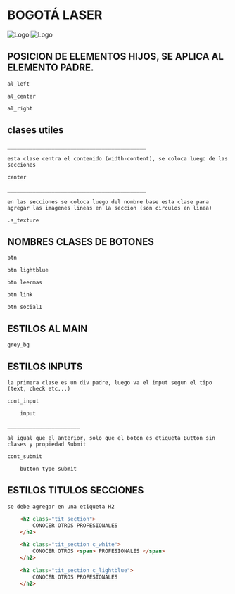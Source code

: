 # BOGOTÁ LASER

![Logo](https://paxzupruebas.com/maquetas/bogota_laser/images/diseno/logo_footer.svg)
![Logo](https://paxzupruebas.com/maquetas/bogota_laser/images/diseno/logo.svg)



## POSICION DE ELEMENTOS HIJOS, SE APLICA AL ELEMENTO PADRE.



    al_left

    al_center

    al_right

## clases utiles

    ____________________________________________

    esta clase centra el contenido (width-content), se coloca luego de las secciones

    center

    ____________________________________________

    en las secciones se coloca luego del nombre base esta clase para agregar las imagenes lineas en la seccion (son circulos en linea)

    .s_texture


## NOMBRES CLASES DE BOTONES

    btn

    btn lightblue

    btn leermas

    btn link

    btn social1



## ESTILOS AL MAIN

    grey_bg

## ESTILOS INPUTS

    la primera clase es un div padre, luego va el input segun el tipo (text, check etc...)

    cont_input

        input

    _______________________

    al igual que el anterior, solo que el boton es etiqueta Button sin clases y propiedad Submit

    cont_submit

        button type submit 

## ESTILOS TITULOS SECCIONES

    se debe agregar en una etiqueta H2

```HTML
    <h2 class="tit_section">
        CONOCER OTROS PROFESIONALES
    </h2>
```

```HTML
    <h2 class="tit_section c_white">
        CONOCER OTROS <span> PROFESIONALES </span>
    </h2>
```

```HTML
    <h2 class="tit_section c_lightblue">
        CONOCER OTROS PROFESIONALES
    </h2>
```